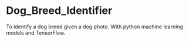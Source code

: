 # Dog_Breed_Identifier
To identify a dog breed given a dog photo. With python machine learning models and TensorFlow.
